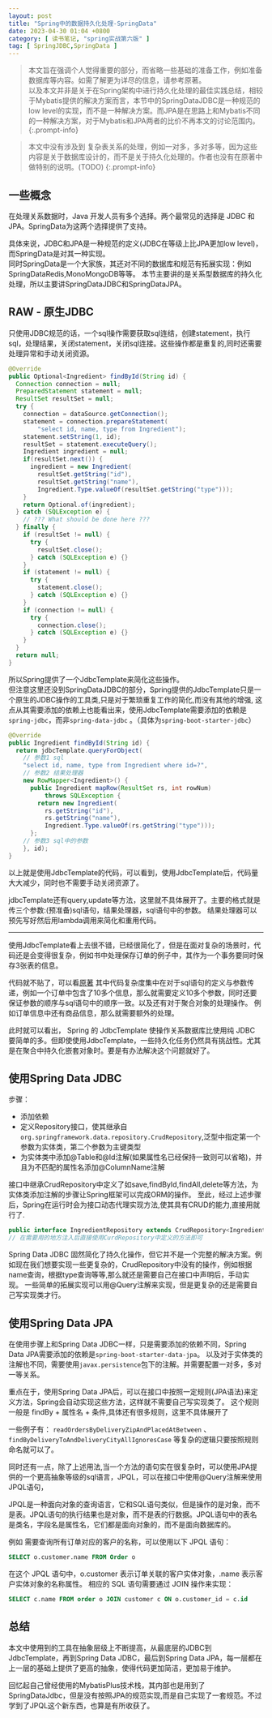 ```yaml
---
layout: post
title: "Spring中的数据持久化处理-SpringData"
date: 2023-04-30 01:04 +0800
category: [ 读书笔记, "spring实战第六版" ]
tag: [ SpringJDBC,SpringData ]
---
```


> 本文旨在强调个人觉得重要的部分，而省略一些基础的准备工作，例如准备数据库等内容。如需了解更为详尽的信息，请参考原著。  
> 以及本文并非是关于在Spring架构中进行持久化处理的最佳实践总结，相较于Mybatis提供的解决方案而言，本节中的SpringDataJDBC是一种规范的low
> level的实现，而不是一种解决方案。而JPA是在思路上和Mybatis不同的一种解决方案，对于Mybatis和JPA两者的比价不再本文的讨论范围内。
{:.prompt-info}

> 本文中没有涉及到 复杂表关系的处理，例如一对多，多对多等，因为这些内容是关于数据库设计的，而不是关于持久化处理的。作者也没有在原著中做特别的说明。(TODO)
{:.prompt-info}

## 一些概念

在处理关系数据时，Java 开发人员有多个选择。两个最常见的选择是 JDBC 和 JPA。SpringData为这两个选择提供了支持。

具体来说，JDBC和JPA是一种规范的定义(JDBC在等级上比JPA更加low level)，而SpringData是对其一种实现。  
同时SpringData是一个大家族，其还对不同的数据库和规范有拓展实现：例如SpringDataRedis,MonoMongoDB等等。
本节主要讲的是关系型数据库的持久化处理，所以主要讲SpringDataJDBC和SpringDataJPA。

## RAW - 原生JDBC

只使用JDBC规范的话，一个sql操作需要获取sql连结，创建statement，执行sql，处理结果，关闭statement，关闭sql连接。这些操作都是重复的,同时还需要处理异常和手动关闭资源。

```java
@Override
public Optional<Ingredient> findById(String id) {
  Connection connection = null;
  PreparedStatement statement = null;
  ResultSet resultSet = null;
  try {
    connection = dataSource.getConnection();
    statement = connection.prepareStatement(
        "select id, name, type from Ingredient");
    statement.setString(1, id);
    resultSet = statement.executeQuery();
    Ingredient ingredient = null;
    if(resultSet.next()) {
      ingredient = new Ingredient(
        resultSet.getString("id"),
        resultSet.getString("name"),
        Ingredient.Type.valueOf(resultSet.getString("type")));
    }
    return Optional.of(ingredient);
  } catch (SQLException e) {
    // ??? What should be done here ???
  } finally {
    if (resultSet != null) {
      try {
        resultSet.close();
      } catch (SQLException e) {}
    }
    if (statement != null) {
      try {
        statement.close();
      } catch (SQLException e) {}
    }
    if (connection != null) {
      try {
        connection.close();
      } catch (SQLException e) {}
    }
  }
  return null;
}
```

所以Spring提供了一个JdbcTemplate来简化这些操作。  
但注意这里还没到SpringDataJDBC的部分，Spring提供的JdbcTemplate只是一个原生的JDBC操作的工具类,只是对于繁琐重复工作的简化,而没有其他的增强,
这点从其需要添加的依赖上也能看出来，使用JdbcTemplate需要添加的依赖是`spring-jdbc`，而非`spring-data-jdbc`
。（具体为`spring-boot-starter-jdbc`）

```java
@Override
public Ingredient findById(String id) {
  return jdbcTemplate.queryForObject(
    // 参数1 sql
    "select id, name, type from Ingredient where id=?",
    // 参数2 结果处理器
    new RowMapper<Ingredient>() {
      public Ingredient mapRow(ResultSet rs, int rowNum)
          throws SQLException {
        return new Ingredient(
          rs.getString("id"),
          rs.getString("name"),
          Ingredient.Type.valueOf(rs.getString("type")));
      };
    // 参数3 sql中的参数
    }, id);
}
```

以上就是使用JdbcTemplate的代码，可以看到，使用JdbcTemplate后，代码量大大减少，同时也不需要手动关闭资源了。

jdbcTemplate还有query,update等方法，这里就不具体展开了。主要的格式就是传三个参数:(预准备)sql语句，结果处理器，sql语句中的参数。
结果处理器可以预先写好然后用lambda调用来简化和重用代码。

---

使用JdbcTemplate看上去很不错，已经很简化了，但是在面对复杂的场景时，代码还是会变得很复杂，例如书中处理保存订单的例子中，其作为一个事务要同时保存3张表的信息。

代码就不贴了，可以看[原著](https://silvershaded.github.io/Spring-Save/Chapter-03/3.1-Reading-and-writing-data-with-JDBC/3.1.4-Inserting-data.html)
其中代码复杂度集中在对于sql语句的定义与参数传递，例如一个订单中包含了10多个信息，那么就需要定义10多个参数，同时还要保证参数的顺序与sql语句中的顺序一致。以及还有对于聚合对象的处理操作。
例如订单信息中还有商品信息，那么就需要额外的处理。

此时就可以看出， Spring 的 JdbcTemplate 使操作关系数据库比使用纯 JDBC
要简单的多。但即使使用JdbcTemplate，一些持久化任务仍然具有挑战性。尤其是在聚合中持久化嵌套对象时。要是有办法解决这个问题就好了。

## 使用Spring Data JDBC

步骤：

- 添加依赖
- 定义Repository接口，使其继承自`org.springframework.data.repository.CrudRepository`,泛型中指定第一个参数为实体类，第二个参数为主键类型
- 为实体类中添加@Table和@Id注解(如果属性名已经保持一致则可以省略)，并且为不匹配的属性名添加@ColumnName注解

接口中继承CrudRepository中定义了如save,findById,findAll,delete等方法，为实体类添加注解的步骤让Spring框架可以完成ORM的操作。
至此，经过上述步骤后，Spring在运行时会为接口动态代理实现方法,使其具有CRUD的能力,直接用就行了.

```java
public interface IngredientRepository extends CrudRepository<Ingredient, String> {}
// 在需要用的地方注入后直接使用CurdRepository中定义的方法即可
```

Spring Data JDBC
固然简化了持久化操作，但它并不是一个完整的解决方案。例如现在我们想要实现一些更复杂的，CrudRepository中没有的操作，例如根据name查询，根据type查询等等,那么就还是需要自己在接口中声明后，手动实现。
一些简单的拓展实现可以用@Query注解来实现，但是更复杂的还是需要自己写实现类才行。

## 使用Spring Data JPA

在使用步骤上和Spring Data JDBC一样，只是需要添加的依赖不同，Spring Data JPA需要添加的依赖是`spring-boot-starter-data-jpa`。
以及对于实体类的注解也不同，需要使用`javax.persistence`包下的注解。并需要配置一对多，多对一等关系。

重点在于，使用Spring Data JPA后，可以在接口中按照一定规则(JPA语法)来定义方法，Spring会自动实现这些方法，这样就不需要自己写实现类了。
这个规则一般是 findBy + 属性名 + 条件,具体还有很多规则，这里不具体展开了

一些例子有： `readOrdersByDeliveryZipAndPlacedAtBetween` 、 `findByDeliveryToAndDeliveryCityAllIgnoresCase`
等复杂的逻辑只要按照规则命名就可以了。

同时还有一点，除了上述用法,当一个方法的语句实在很复杂时，可以使用JPA提供的一个更高抽象等级的sql语言，JPQL，可以在接口中使用@Query注解来使用JPQL语句，

JPQL是一种面向对象的查询语言，它和SQL语句类似，但是操作的是对象，而不是表。JPQL语句的执行结果也是对象，而不是表的行数据。JPQL语句中的表名是类名，字段名是属性名，它们都是面向对象的，而不是面向数据库的。

例如
需要查询所有订单对应的客户的名称，可以使用以下 JPQL 语句：

```sql
SELECT o.customer.name FROM Order o
```

在这个 JPQL 语句中，o.customer 表示订单关联的客户实体对象，.name 表示客户实体对象的名称属性。 相应的 SQL 语句需要通过 JOIN
操作来实现：

```sql
SELECT c.name FROM order o JOIN customer c ON o.customer_id = c.id
```

## 总结

本文中使用到的工具在抽象层级上不断提高，从最底层的JDBC到JdbcTemplate，再到Spring Data JDBC，最后到Spring Data
JPA，每一层都在上一层的基础上提供了更高的抽象，使得代码更加简洁，更加易于维护。

回忆起自己曾经使用的MybatisPlus技术栈，其内部也是用到了SpringDataJdbc，但是没有按照JPA的规范实现,而是自己实现了一套规范。不过学到了JPQL这个新东西，也算是有所收获了。
